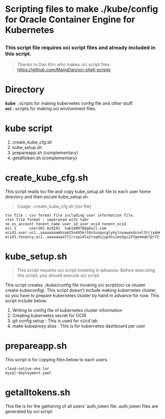 # Scripting files to make ./kube/config for Oracle Container Engine for Kubernetes
## 
### This script file requires oci script files and already included in this script.
> Thanks to Dan Kim who makes oci script files.
> https://github.com/MangDan/oci-shell-scripts

# Directory
**kube** : scripts for making kubernetes config file and other stuff.<br>
**oci** : scripts for making oci environment files.

# kube script
1. create_kube_cfg.sh
3. kube_setup.sh	
4. prepareapp.sh (complementary)
5. getalltoken.sh (complementary)

# create_kube_cfg.sh
This script reads tsv file and copy kube_setup.sh file to each user home directory and then excute kube_setup.sh.
> Usage : create_kube_cfg.sh [tsv file]
```
tsv file : csv format file including user information file.
<tsv file format : seperated with tab>
no os_account tenent_name user_id user_ocid tenent_ocid
ex) 1      user201 mcd101  twkim9978@gmail.com     ocid1.user.oc1..aaaaaaaamhzom25nd45krt6v2ouqxcglykylnuawoxdxsel3trjy4m6kgw2q    ocid1.tenancy.oc1..aaaaaaaa77jrcspi4lo2ruqdsjyp3nsimvbgi237geemqkfpr72fqdvl7pea
```

# kube_setup.sh
> This script requires oci script invoking in advance. Before executing this script, you should execute oci script.

This script creates ./kube/config file invoking oci script(oci ce cluster create-kubeconfig).
This script doesn't include making kubernetes cluster, so you have to prepare kubernetes cluster by hand in advance for now.
This script include below.
1. Writing to config file of kubernetes cluster information
2. Creating kubernetes secret for OCIR
3. git config setup : This is used for ci/cd lab
4. make kubeproxy alias : This is for kubernetes dashboard per user

# prepareapp.sh
This script is for copying files below to each users.
```
cloud-native-oke.tar
mysql-deployment.yaml
```

# getalltokens.sh
This file is for the gathering of all users' auth_token file.
auth_token files are generated by oci script.

